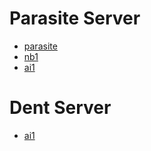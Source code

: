 
# Parasite Server
- [parasite](http://parasite.wattanapong.com:3080/)
- [nb1](http://nb1.wattanapong.com:3080/)
- [ai1](http://ai1.wattanapong.com:3080/)

# Dent Server
- [ai1](http://ai1.wattanapong.com:9988)
